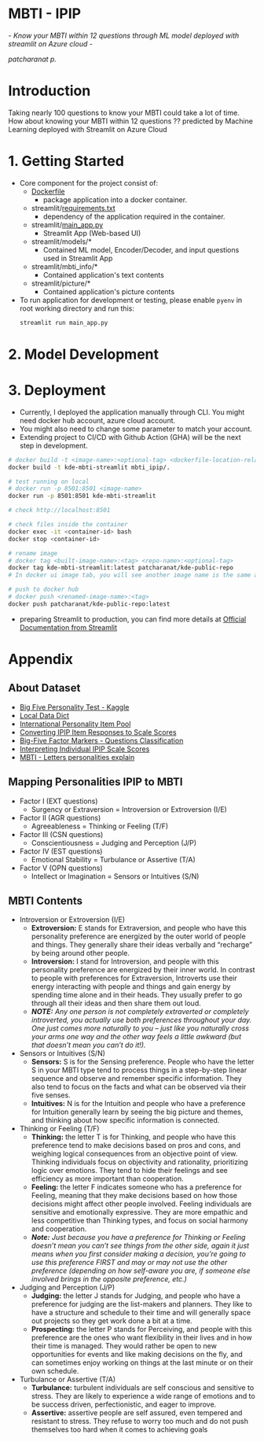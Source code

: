 # MBTI - IPIP
*- Know your MBTI within 12 questions through ML model deployed with streamlit on Azure cloud -*

*patcharanat p.*

# Introduction
Taking nearly 100 questions to know your MBTI could take a lot of time. How about knowing your MBTI within 12 questions ?? predicted by Machine Learning deployed with Streamlit on Azure Cloud

# 1. Getting Started
- Core component for the project consist of:
    - [Dockerfile](Dockerfile)
        - package application into a docker container.
    - streamlit/[requirements.txt](./streamlit/requirements.txt)
        - dependency of the application required in the container.
    - streamlit/[main_app.py](./streamlit/main_app.py)
        - Streamlit App (Web-based UI)
    - streamlit/models/*
        - Contained ML model, Encoder/Decoder, and input questions used in Streamlit App
    - streamlit/mbti_info/*
        - Contained application's text contents
    - streamlit/picture/*
        - Contained application's picture contents
- To run application for development or testing, please enable `pyenv` in root working directory and run this:
    ```bash
    streamlit run main_app.py
    ```

# 2. Model Development



# 3. Deployment
- Currently, I deployed the application manually through CLI. You might need docker hub account, azure cloud account.
- You might also need to change some parameter to match your account.
- Extending project to CI/CD with Github Action (GHA) will be the next step in development.
```bash
# docker build -t <image-name>:<optional-tag> <dockerfile-location-relative-to-current-workdir>
docker build -t kde-mbti-streamlit mbti_ipip/.

# test running on local
# docker run -p 8501:8501 <image-name>
docker run -p 8501:8501 kde-mbti-streamlit

# check http://localhost:8501

# check files inside the container
docker exec -it <container-id> bash
docker stop <container-id>

# rename image
# docker tag <built-image-name>:<tag> <repo-name>:<optional-tag>
docker tag kde-mbti-streamlit:latest patcharanat/kde-public-repo
# In docker ui image tab, you will see another image name is the same as repo's name

# push to docker hub
# docker push <renamed-image-name>:<tag>
docker push patcharanat/kde-public-repo:latest
```
- preparing Streamlit to production, you can find more details at [Official Documentation from Streamlit](https://docs.streamlit.io/deploy/tutorials/docker)

# Appendix
## About Dataset
- [Big Five Personality Test - Kaggle](https://www.kaggle.com/datasets/tunguz/big-five-personality-test)
- [Local Data Dict](./data/codebook.txt)
- [International Personality Item Pool](https://ipip.ori.org/)
- [Converting IPIP Item Responses to Scale Scores](https://ipip.ori.org/newScoringInstructions.htm)
- [Big-Five Factor Markers - Questions Classification](https://ipip.ori.org/newBigFive5broadKey.htm)
- [Interpreting Individual IPIP Scale Scores](https://ipip.ori.org/InterpretingIndividualIPIPScaleScores.htm)
- [MBTI - Letters personalities explain](https://www.16personalities.com/articles/our-theory)

## Mapping Personalities IPIP to MBTI
- Factor I (EXT questions)
    - Surgency or Extraversion = Introversion or Extroversion (I/E)
- Factor II (AGR questions)
    - Agreeableness = Thinking or Feeling (T/F)
- Factor III (CSN questions)
    - Conscientiousness = Judging and Perception (J/P)
- Factor IV (EST questions)
    - Emotional Stability = Turbulance or Assertive (T/A)
- Factor V (OPN questions)
    - Intellect or Imagination = Sensors or Intuitives (S/N)

## MBTI Contents
- Introversion or Extroversion (I/E)
    - **Extroversion:** E stands for Extraversion, and people who have this personality preference are energized by the outer world of people and things. They generally share their ideas verbally and “recharge” by being around other people.
    - **Introversion:** I stand for Introversion, and people with this personality preference are energized by their inner world. In contrast to people with preferences for Extraversion, Introverts use their energy interacting with people and things and gain energy by spending time alone and in their heads. They usually prefer to go through all their ideas and then share them out loud.
    - ***NOTE:** Any one person is not completely extraverted or completely introverted, you actually use both preferences throughout your day. One just comes more naturally to you – just like you naturally cross your arms one way and the other way feels a little awkward (but that doesn’t mean you can’t do it!).*
- Sensors or Intuitives (S/N)
    - **Sensors:** S is for the Sensing preference. People who have the letter S in your MBTI type tend to process things in a step-by-step linear sequence and observe and remember specific information. They also tend to focus on the facts and what can be observed via their five senses.
    - **Intuitives:** N is for the Intuition and people who have a preference for Intuition generally learn by seeing the big picture and themes, and thinking about how specific information is connected.
- Thinking or Feeling (T/F)
    - **Thinking:** the letter T is for Thinking, and people who have this preference tend to make decisions based on pros and cons, and weighing logical consequences from an objective point of view. Thinking individuals focus on objectivity and rationality, prioritizing logic over emotions. They tend to hide their feelings and see efficiency as more important than cooperation.
    - **Feeling:** the letter F indicates someone who has a preference for Feeling, meaning that they make decisions based on how those decisions might affect other people involved. Feeling individuals are sensitive and emotionally expressive. They are more empathic and less competitive than Thinking types, and focus on social harmony and cooperation.
    - ***Note:** Just because you have a preference for Thinking or Feeling doesn’t mean you can’t see things from the other side, again it just means when you first consider making a decision, you’re going to use this preference FIRST and may or may not use the other preference (depending on how self-aware you are, if someone else involved brings in the opposite preference, etc.)*
- Judging and Perception (J/P)
    - **Judging:** the letter J stands for Judging, and people who have a preference for judging are the list-makers and planners. They like to have a structure and schedule to their time and will generally space out projects so they get work done a bit at a time.
    - **Prospecting:** the letter P stands for Perceiving, and people with this preference are the ones who want flexibility in their lives and in how their time is managed. They would rather be open to new opportunities for events and like making decisions on the fly, and can sometimes enjoy working on things at the last minute or on their own schedule.
- Turbulance or Assertive (T/A)
    - **Turbulance:** turbulent individuals are self conscious and sensitive to stress. They are likely to experience a wide range of emotions and to be success driven, perfectionistic, and eager to improve.
    - **Assertive:** assertive people are self assured, even tempered and resistant to stress. They refuse to worry too much and do not push themselves too hard when it comes to achieving goals